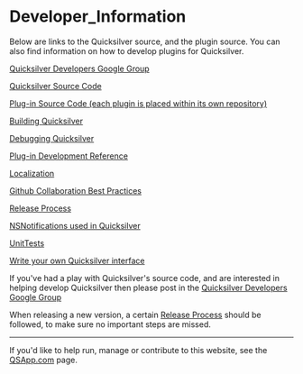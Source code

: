 # Developer\_Information

Below are links to the Quicksilver source, and the plugin source. You can also find information on how to develop plugins for Quicksilver.

[Quicksilver Developers Google Group](http://groups.google.com/group/quicksilver---development)

[Quicksilver Source Code](https://github.com/quicksilver/Quicksilver)

[Plug-in Source Code (each plugin is placed within its own repository)](https://github.com/quicksilver/)

[Building Quicksilver](https://docs.qsapp.com/documentation/building\_quicksilver)

[Debugging Quicksilver](https://docs.qsapp.com/documentation/debugging\_quicksilver)

[Plug-in Development Reference](https://github.com/quicksilver/PluginDevelopmentReference/blob/master/QuicksilverPlug-inReference.md)

[Localization](https://docs.qsapp.com/documentation/localization)

[Github Collaboration Best Practices](https://docs.qsapp.com/documentation/github)

[Release Process](https://docs.qsapp.com/documentation/release\_process)

[NSNotifications used in Quicksilver](https://docs.qsapp.com/documentation/notifications)

[UnitTests](https://docs.qsapp.com/documentation/unittests)

[Write your own Quicksilver interface](https://web.archive.org/web/20111206165104/http://lipidity.com/apple/quicksilver-interface-tutorial)

If you've had a play with Quicksilver's source code, and are interested in helping develop Quicksilver then please post in the [Quicksilver Developers Google Group](http://groups.google.com/group/quicksilver---development)

When releasing a new version, a certain [Release Process](https://docs.qsapp.com/documentation/release\_process) should be followed, to make sure no important steps are missed.

***

If you'd like to help run, manage or contribute to this website, see the [QSApp.com](QSApp.com) page.
